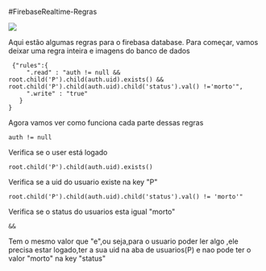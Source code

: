 #FirebaseRealtime-Regras 


![](https://user-images.githubusercontent.com/65344982/105611622-28be4300-5d95-11eb-8aed-47a3981a8589.jpg)

Aqui estão algumas regras para o firebasa database. Para começar, vamos deixar uma regra inteira e imagens do banco de dados

```
 {"rules":{
     ".read" : "auth != null && root.child('P').child(auth.uid).exists() && root.child('P').child(auth.uid).child('status').val() !='morto'",
     ".write" : "true"
   }
}
```

Agora vamos ver como funciona cada parte dessas regras

```
auth != null
```

Verifica se o user está logado

```
root.child('P').child(auth.uid).exists()
```

Verifica se  a uid do usuario existe na key "P"

```
root.child('P').child(auth.uid).child('status').val() != 'morto'"
```

Verifica se o status do usuarios esta igual "morto"

```
&&
```

Tem o mesmo valor que "e",ou seja,para o usuario poder ler algo ,ele precisa estar logado,ter a sua uid na aba de usuarios(P) e nao pode ter o valor "morto" na key "status"
